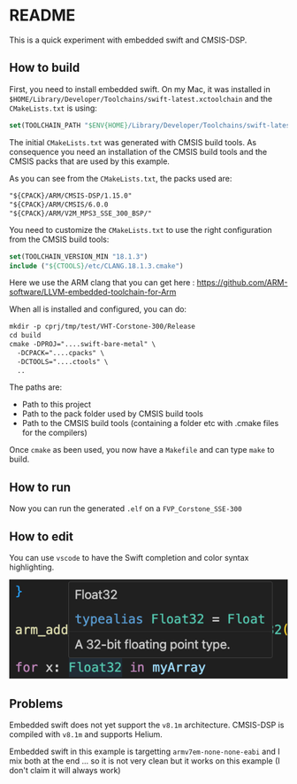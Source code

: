 # README

This is a quick experiment with embedded swift and CMSIS-DSP.

## How to build

First, you need to install embedded swift. On my Mac, it was installed in `$HOME/Library/Developer/Toolchains/swift-latest.xctoolchain` and the `CMakeLists.txt` is using: 

```cmake
set(TOOLCHAIN_PATH "$ENV{HOME}/Library/Developer/Toolchains/swift-latest.xctoolchain/Info.plist")
```



The initial `CMakeLists.txt` was generated with CMSIS build tools. As consequence you need an installation of the CMSIS build tools and the CMSIS packs that are used by this example.

As you can see from the `CMakeLists.txt`, the packs used are:

```shell
"${CPACK}/ARM/CMSIS-DSP/1.15.0"
"${CPACK}/ARM/CMSIS/6.0.0
"${CPACK}/ARM/V2M_MPS3_SSE_300_BSP/"

```

You need to customize the `CMakeLists.txt` to use the right configuration from the CMSIS build tools:

```cmake
set(TOOLCHAIN_VERSION_MIN "18.1.3")
include ("${CTOOLS}/etc/CLANG.18.1.3.cmake")
```

Here we use the ARM clang that you can get here : https://github.com/ARM-software/LLVM-embedded-toolchain-for-Arm

When all is installed and configured, you can do:

```shell
mkdir -p cprj/tmp/test/VHT-Corstone-300/Release
cd build
cmake -DPROJ="....swift-bare-metal" \
  -DCPACK="....cpacks" \
  -DCTOOLS="....ctools" \
  ..
```

The paths are:

* Path to this project
* Path to the pack folder used by CMSIS build tools
* Path to the CMSIS build tools (containing a folder etc with .cmake files for the compilers)

Once `cmake` as been used, you now have a `Makefile` and can type `make` to build.

## How to run

Now you can run the generated `.elf` on a `FVP_Corstone_SSE-300`

## How to edit

You can use `vscode` to have the Swift completion and color syntax highlighting.

![lsp](doc/lsp.png)

## Problems



Embedded swift does not yet support the `v8.1m` architecture. CMSIS-DSP is compiled with `v8.1m` and supports Helium.



Embedded swift in this example is targetting `armv7em-none-none-eabi` and I mix both at the end ... so it is not very clean but it works on this example (I don't claim it will always work)